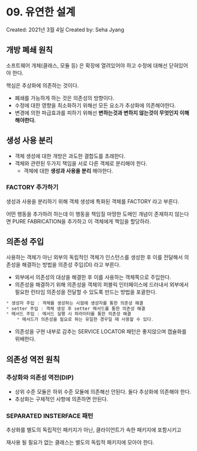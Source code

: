 # 09. 유연한 설계

Created: 2021년 3월 4일
Created by: Seha Jyang

## 개방 폐쇄 원칙

소프트웨어 개체(클래스, 모듈 등) 은 확장에 열려있어야 하고 수정에 대해선 닫혀있어야 한다.

핵심은 추상화에 의존하는 것이다.

- 폐쇄를 가능하게 하는 것은 의존성의 방향이다.
- 수정에 대한 영향을 최소화하기 위해선 모든 요소가 추상화에 의존해야한다.
- 변경에 의한 파급효과를 피하기 위해선 **변하는것과 변하지 않는것이 무엇인지 이해해야한다.**

## 생성 사용 분리

- 객체 생성에 대한 개방은 과도한 결합도를 초래한다.
- 객체와 관련된 두가지 책임을 서로 다른 객체로 분리해야 한다.
    - 객체에 대한 **생성과 사용을 분리** 해야한다.

### FACTORY 추가하기

생성과 사용을 분리하기 위해 객체 생성에 특화된 객체를 FACTORY 라고 부른다.

어떤 행동을 추가하려 하는데 이 행동을 책임질 마땅한 도메인 개념이 존재하지 않는다면 PURE FABRICATION을 추가하고 이 객체에게 책임을 할당하라.

## 의존성 주입

사용하는 객체가 아닌 외부의 독립적인 객체가 인스턴스를 생성한 후 이를 전달해서 의존성을 해결하는 방법을 의존성 주입(DI) 라고 부른다.

- 외부에서 의존성의 대상을 해결한 후 이를 사용하는 객체쪽으로 주입한다.
- 의존성을 해결하기 위해 의존성을 객체의 퍼블릭 인터페이스에 드러내서 외부에서 필요한 런타임 의존성을 전달할 수 있도록 만드는 방법을 포괄한다.

```java
* 생성자 주입 : 객체를 생성하는 시점에 생성자를 통한 의존성 해결
* setter 주입 : 객체 생성 후 setter 메서드를 통한 의존성 해결
* 메서드 주입 : 메서드 실행 시 파라미터를 통한 의존성 해결
	* 메서드가 의존성을 필요로 하는 유일한 경우일 때 사용할 수 있다.
```

- 의존성을 구현 내부로 감추는 SERVICE LOCATOR 패턴은 좋지않으며 캡슐화를 위배한다.

## 의존성 역전 원칙

### 추상화와 의존성 역전(DIP)

- 상위 수준 모듈은 하위 수준 모듈에 의존해선 안된다. 둘다 추상화에 의존해야 한다.
- 추상화는 구체적인 사항에 의존하면 안된다.

### SEPARATED INSTERFACE 패턴

추상화를 별도의 독립적인 패키지가 아닌, 클라이언트가 속한 패키지에 포함시키고

재사용 될 필요가 없는 클래스는 별도의 독립적 패키지에 모아야 한다.